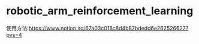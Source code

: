 # robotic_arm_reinforcement_learning
使用方法:https://www.notion.so/67a03c018c8d4b87bdedd6e262526627?pvs=4

